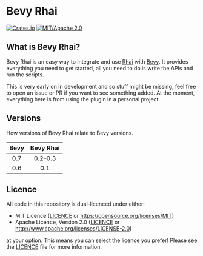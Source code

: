 # Bevy Rhai

[![Crates.io](https://img.shields.io/crates/v/bevy_rhai.svg)](https://crates.io/crates/rhai)
[![MIT/Apache 2.0](https://img.shields.io/badge/license-MIT%20OR%20Apache%202.0-blue.svg)](./LICENCE)

## What is Bevy Rhai?

Bevy Rhai is an easy way to integrate and use [Rhai] with [Bevy]. It provides
everything you need to get started, all you need to do is write the APIs and run
the scripts.

This is very early on in development and so stuff might be missing, feel free to
open an issue or PR if you want to see something added. At the moment,
everything here is from using the plugin in a personal project.

## Versions

How versions of Bevy Rhai relate to Bevy versions.

| Bevy | Bevy Rhai |
| :--: | :-------: |
| 0.7  |  0.2–0.3  |
| 0.6  |    0.1    |

## Licence

All code in this repository is dual-licenced under either:

- MIT Licence ([LICENCE] or <https://opensource.org/licenses/MIT>)
- Apache Licence, Version 2.0 ([LICENCE] or
  <http://www.apache.org/licenses/LICENSE-2.0>)

at your option. This means you can select the licence you prefer! Please see the
[LICENCE] file for more information.

[Rhai]: https://github.com/rhaiscript/rhai
[Bevy]: https://github.com/bevyengine/bevy
[LICENCE]: ./LICENCE
